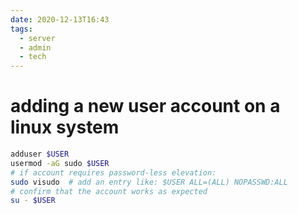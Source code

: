 ```yaml
---
date: 2020-12-13T16:43
tags:
  - server
  - admin
  - tech
---
```


# adding a new user account on a linux system

```bash
adduser $USER
usermod -aG sudo $USER
# if account requires password-less elevation:
sudo visudo  # add an entry like: $USER ALL=(ALL) NOPASSWD:ALL
# confirm that the account works as expected
su - $USER
```

